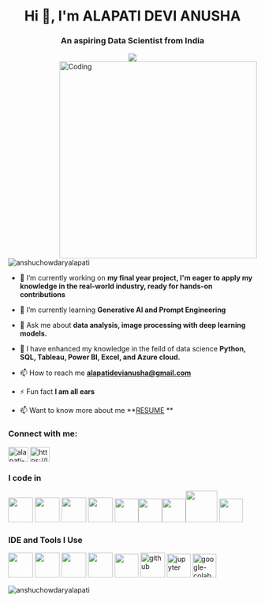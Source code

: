 <h1 align="center">Hi 👋, I'm ALAPATI DEVI ANUSHA</h1>
<h3 align="center">An aspiring Data Scientist from India</h3>
<div align="center"> <img src="https://github.com/anshuchowdaryalapati/anshuchowdaryalapati/assets/141652539/e9a8ea5d-abbd-4be6-a7c7-c09c0f56faae"> </div>

<img align="right" alt="Coding" width="400" src="https://github.com/anshuchowdaryalapati/anshuchowdaryalapati/assets/141652539/eb19b80c-911e-4146-9353-f15083040380">
<p align="left"> <img src="https://komarev.com/ghpvc/?username=anshuchowdaryalapati&label=Profile%20views&color=0e75b6&style=flat" alt="anshuchowdaryalapati" /> </p>

- 🔭 I’m currently working on **my final year project, I'm eager to apply my knowledge in the real-world industry, ready for hands-on contributions**

- 🌱 I’m currently learning **Generative AI and Prompt Engineering**

- 💬 Ask me about **data analysis, image processing with deep learning models.**

- 👯 I have enhanced my knowledge in the feild of data science **Python, SQL, Tableau, Power BI, Excel, and Azure cloud.**

- 📫 How to reach me **alapatidevianusha@gmail.com**

- ⚡ Fun fact **I am all ears**

- 📫 Want to know more about me **[RESUME](https://drive.google.com/file/d/1CGg6qkGgy9uNunPAVI8lD8CnHQonLI0N/view?usp=sharing)
**

<h3 align="left">Connect with me:</h3>
<p align="left">
<a href="https://linkedin.com/in/alapati-devi-anusha-b6b877225/" target="blank"><img align="center" src="https://raw.githubusercontent.com/rahuldkjain/github-profile-readme-generator/master/src/images/icons/Social/linked-in-alt.svg" alt="alapati-devi-anusha-b6b877225/" height="30" width="40" /></a>
<a href="https://www.leetcode.com/https://leetcode.com/anshualapati/" target="blank"><img align="center" src="https://raw.githubusercontent.com/rahuldkjain/github-profile-readme-generator/master/src/images/icons/Social/leet-code.svg" alt="https://leetcode.com/anshualapati/" height="30" width="40" /></a>
</p>

### I code in 
<img height="50" width="50" src="https://img.icons8.com/color/48/000000/python.png" /> <img height="50" width="50" src="https://img.icons8.com/color/48/000000/c-programming.png" />  <img height="50" width="50" src="https://img.icons8.com/color/48/000000/tensorflow.png"/> <img height="50" width="50" src="https://img.icons8.com/color/48/000000/mysql-logo.png"/> <img width="48" height="48" src="https://img.icons8.com/fluency/48/pytorch.png"/><img width="48" height="48" src="https://img.icons8.com/color/48/pandas.png"/><img width="48" height="48" src="https://img.icons8.com/color/48/numpy.png"/><img width="64" height="64" src="https://img.icons8.com/nolan/64/flask.png"/> <img width="48" height="48" src="https://img.icons8.com/color/48/power-bi.png"/>




### IDE and Tools I Use
<img height="50" width="50" src="https://img.icons8.com/color/48/000000/visual-studio-code-2019.png"/> <img height="50" width="50" src="https://img.icons8.com/color/48/000000/pycharm.png"/> <img height="50" width="50" src="https://img.icons8.com/color/50/000000/git.png"/> <img height="50" width="50" src="https://img.icons8.com/dusk/64/000000/anaconda.png"/> 
<img width="48" height="48" src="https://img.icons8.com/color/48/power-bi.png"/>
<img width="50" height="50" src="https://img.icons8.com/ios-filled/50/github.png" alt="github"/>
<img width="48" height="48" src="https://img.icons8.com/fluency/48/jupyter.png" alt="jupyter"/>
<img width="48" height="48" src="https://img.icons8.com/color/48/google-colab.png" alt="google-colab"/>



<p><img align="center" src="https://github-readme-stats.vercel.app/api/top-langs?username=anshuchowdaryalapati&show_icons=true&locale=en&layout=compact" alt="anshuchowdaryalapati" /></p>
